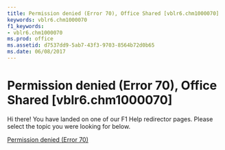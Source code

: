 ```yaml
---
title: Permission denied (Error 70), Office Shared [vblr6.chm1000070]
keywords: vblr6.chm1000070
f1_keywords:
- vblr6.chm1000070
ms.prod: office
ms.assetid: d7537dd9-5ab7-43f3-9703-8564b72d0b65
ms.date: 06/08/2017
---
```



# Permission denied (Error 70), Office Shared [vblr6.chm1000070]

Hi there! You have landed on one of our F1 Help redirector pages. Please select the topic you were looking for below.

[Permission denied (Error 70)](http://msdn.microsoft.com/library/b6822e40-c7e7-13e1-575e-632a99ad9926%28Office.15%29.aspx)

